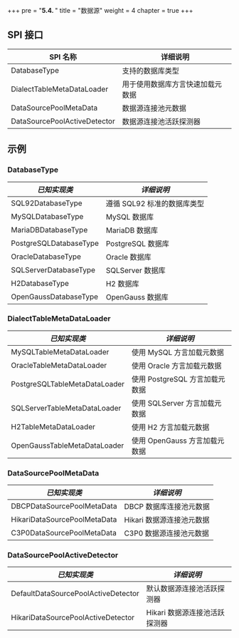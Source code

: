 +++
pre = "<b>5.4. </b>"
title = "数据源"
weight = 4
chapter = true
+++

## SPI 接口

| SPI 名称                     | 详细说明                         |
| ---------------------------- | -------------------------------- |
| DatabaseType                 | 支持的数据库类型                 |
| DialectTableMetaDataLoader   | 用于使用数据库方言快速加载元数据 |
| DataSourcePoolMetaData       | 数据源连接池元数据               |
| DataSourcePoolActiveDetector | 数据源连接池活跃探测器           |

## 示例

### DatabaseType

| *已知实现类*             | *详细说明*               |
| ---------------------- | ----------------------- |
| SQL92DatabaseType      | 遵循 SQL92 标准的数据库类型 |
| MySQLDatabaseType      | MySQL 数据库             |
| MariaDBDatabaseType    | MariaDB 数据库           |
| PostgreSQLDatabaseType | PostgreSQL 数据库        |
| OracleDatabaseType     | Oracle 数据库            |
| SQLServerDatabaseType  | SQLServer 数据库         |
| H2DatabaseType         | H2 数据库                |
| OpenGaussDatabaseType  | OpenGauss 数据库         |

### DialectTableMetaDataLoader

| *已知实现类*                    | *详细说明*                   |
| ----------------------------- | --------------------------- |
| MySQLTableMetaDataLoader      | 使用 MySQL 方言加载元数据      |
| OracleTableMetaDataLoader     | 使用 Oracle 方言加载元数据     |
| PostgreSQLTableMetaDataLoader | 使用 PostgreSQL 方言加载元数据 |
| SQLServerTableMetaDataLoader  | 使用 SQLServer 方言加载元数据  |
| H2TableMetaDataLoader         | 使用 H2 方言加载元数据         |
| OpenGaussTableMetaDataLoader  | 使用 OpenGauss 方言加载元数据  |

### DataSourcePoolMetaData

| *已知实现类*                   | *详细说明*             |
|------------------------------|-----------------------|
| DBCPDataSourcePoolMetaData   | DBCP 数据库连接池元数据   |
| HikariDataSourcePoolMetaData | Hikari 数据源连接池元数据 |
| C3P0DataSourcePoolMetaData   | C3P0 数据源连接池元数据   |

### DataSourcePoolActiveDetector 

| *已知实现类*                          | *详细说明*                 |
| ----------------------------------- | ------------------------- |
| DefaultDataSourcePoolActiveDetector | 默认数据源连接池活跃探测器     |
| HikariDataSourcePoolActiveDetector  | Hikari 数据源连接池活跃探测器 |
